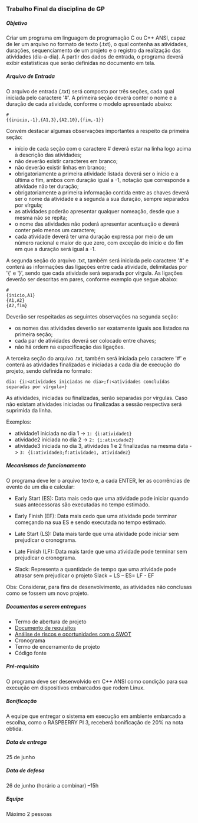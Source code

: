 ### Trabalho Final da disciplina de GP

##### Objetivo
Criar um programa em linguagem de programação C ou C++ ANSI, capaz de ler um arquivo no formato de texto (.txt), o qual contenha as atividades, durações, sequenciamento de um projeto e o registro da realização das atividades (dia-a-dia). A partir dos dados de entrada, o programa deverá exibir estatísticas que serão definidas no documento em tela.

##### Arquivo de Entrada
O arquivo de entrada (.txt) será composto por três seções, cada qual iniciada pelo caractere '#'. A primeira seção deverá conter o nome e a duração de cada atividade, conforme o modelo apresentado abaixo:

```
#
{{inicio,-1},{A1,3},{A2,10},{fim,-1}}
```

Convém destacar algumas observações importantes a respeito da primeira seção:
* início de cada seção com o caractere # deverá estar na linha logo acima à descrição das atividades;
* não deverão existir caracteres em branco;
* não deverão existir linhas em branco;
* obrigatoriamente a primeira atividade listada deverá ser o inicio e a última o fim, ambos com duração igual a -1, notação que corresponde a atividade não ter duração;
* obrigatoriamente a primeira informação contida entre as chaves deverá ser o nome da atividade e a segunda a sua duração, sempre separados por vírgula;
* as atividades poderão apresentar qualquer nomeação, desde que a mesma não se repita;
* o nome das atividades não poderá apresentar acentuação e deverá conter pelo menos um caractere;
* cada atividade deverá ter uma duração expressa por meio de um número racional e maior do que zero, com exceção do início e do fim em que a duração será igual a -1.

A segunda seção do arquivo .txt, também será iniciada pelo caractere '#' e conterá as informações das ligações entre cada atividade, delimitadas por '{' e '}', sendo que cada atividade será separada por vírgula. As ligações deverão ser descritas em pares, conforme exemplo que segue abaixo:

```
#
{inicio,A1}
{A1,A2}
{A2,fim}
```

Deverão ser respeitadas as seguintes observações na segunda seção:
* os nomes das atividades deverão ser exatamente iguais aos listados na primeira seção;
* cada par de atividades deverá ser colocado entre chaves;
* não há ordem na especificação das ligações.

A terceira seção do arquivo .txt, também será iniciada pelo caractere '#' e conterá as atividades finalizadas e iniciadas a cada dia de execução do projeto, sendo definida no formato:

```
dia: {i:<atividades iniciadas no dia>;f:<atividades concluídas separadas por vírgula>}
```

As atividades, iniciadas ou finalizadas, serão separadas por vírgulas. Caso não existam atividades iniciadas ou finalizadas a sessão respectiva será suprimida da linha.

Exemplos:
* atividade1 iniciada no dia 1 -> `1: {i:atividade1}`
* atividade2 iniciada no dia 2 -> `2: {i:atividade2}`
* atividade3 iniciada no dia 3, atividades 1 e 2 finalizadas na mesma data -> `3: {i:atividade3;f:atividade1, atividade2}`

##### Mecanismos de funcionamento
O programa deve ler o arquivo texto e, a cada ENTER, ler as ocorrências de evento de um dia e calcular:

* Early Start (ES):
Data mais cedo que uma atividade pode iniciar quando suas antecessoras são executadas no tempo estimado.

* Early Finish (EF):
Data mais cedo que uma atividade pode terminar começando na sua ES e sendo executada no tempo estimado.

* Late Start (LS):
Data mais tarde que uma atividade pode iniciar sem prejudicar o cronograma.

* Late Finish (LF):
Data mais tarde que uma atividade pode terminar sem prejudicar o cronograma.

* Slack:
Representa a quantidade de tempo que uma atividade pode atrasar sem prejudicar o projeto
Slack = LS – ES= LF - EF

Obs: Considerar, para fins de desenvolvimento, as atividades não conclusas como se fossem um novo projeto.

##### Documentos a serem entregues

* Termo de abertura de projeto
* [Documento de requisitos](http://www.cin.ufpe.br/~mexplorer/metodologia/requisitos/documentoRequisitos.doc)
* [Análise de riscos e oportunidades com o SWOT](http://excelenciaemprojetos.com/?p=214)
* Cronograma
* Termo de encerramento de projeto
* Código fonte

##### Pré-requisito
O programa deve ser desenvolvido em C++ ANSI como condição para sua execução em dispositivos embarcados que rodem Linux.

##### Bonificação
A equipe que entregar o sistema em execução em ambiente embarcado a escolha, como o RASPBERRY PI 3, receberá bonificação de 20% na nota obtida.

##### Data de entrega
25 de junho

##### Data de defesa
26 de junho (horário a combinar) –15h

##### Equipe
Máximo 2 pessoas
